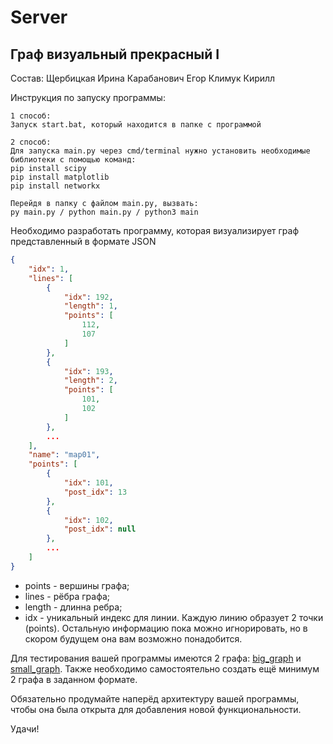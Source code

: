 # Server

## Граф визуальный прекрасный I


Состав: 
Щербицкая Ирина
Карабанович Егор
Климук Кирилл

Инструкция по запуску программы:

	1 способ: 
	Запуск start.bat, который находится в папке с программой

	2 способ: 
	Для запуска main.py через cmd/terminal нужно установить необходимые библиотеки с помощью команд:
	pip install scipy
	pip install matplotlib
	pip install networkx

	Перейдя в папку с файлом main.py, вызвать:
	py main.py / python main.py / python3 main
    
Необходимо разработать программу, которая визуализирует граф представленный в формате JSON
```json
{
    "idx": 1,
    "lines": [
        {
            "idx": 192,
            "length": 1,
            "points": [
                112,
                107
            ]
        },
        {
            "idx": 193,
            "length": 2,
            "points": [
                101,
                102
            ]
        },
        ...
    ],
    "name": "map01",
    "points": [
        {
            "idx": 101,
            "post_idx": 13
        },
        {
            "idx": 102,
            "post_idx": null
        },
        ...
    ]
}
```
* points - вершины графа;
* lines - рёбра графа;
* length - длинна ребра;
* idx - уникальный индекс для линии.
Каждую линию образует 2 точки (points).
Остальную информацию пока можно игнорировать, но в скором будущем она вам возможно понадобится.

Для тестирования вашей программы имеются 2 графа: [big_graph](big_graph.json) и [small_graph](small_graph.json).
Также необходимо самостоятельно создать ещё минимум 2 графа в заданном формате.

Обязательно продумайте наперёд архитектуру вашей программы, чтобы она была открыта для добавления новой функциональности.

Удачи!
